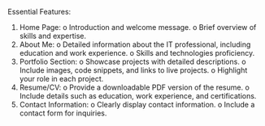 Essential Features:
1. Home Page:
o Introduction and welcome message.
o Brief overview of skills and expertise.
2. About Me:
o Detailed information about the IT professional, including education and work
experience.
o Skills and technologies proficiency.
3. Portfolio Section:
o Showcase projects with detailed descriptions.
o Include images, code snippets, and links to live projects.
o Highlight your role in each project.
4. Resume/CV:
o Provide a downloadable PDF version of the resume.
o Include details such as education, work experience, and certifications.
5. Contact Information:
o Clearly display contact information.
o Include a contact form for inquiries.
